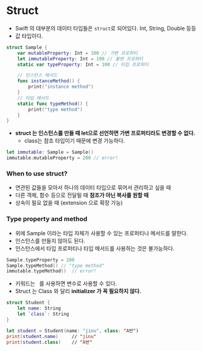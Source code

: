 # Struct

- Swift 의 대부분의 데이터 타입들은 `struct`로 되어있다. Int, String, Double 등등
- 값 타입이다.

```Swift
struct Sample {
    var mutableProperty: Int = 100 // 가변 프로퍼티
    let immutableProperty: Int = 100 // 불변 프로퍼티
    static var typeProperty: Int = 100 // 타입 프로퍼티

    // 인스턴스 메서드
    func instanceMethod() {
        print("instance method")
    }
    // 타입 메서드
    static func typeMethod() {
        print("type method")
    }
}
```

- **struct 는 인스턴스를 만들 때 let으로 선언하면 가변 프로퍼티라도 변경할 수 없다.**
    - class는 참조 타입이기 때문에 변경 가능하다.

```Swift
let immutable: Sample = Sample()
immutable.mutableProperty = 200 // error!
```

### When to use struct?

- 연관된 값들을 모아서 하나의 데이터 타입으로 묶어서 관리하고 싶을 때
- 다른 객체, 함수 등으로 전달될 때 **참조가 아닌 복사를 원할 때**
- 상속이 필요 없을 때 (extension 으로 확장 가능)

### Type property and method

- 위에 Sample 이라는 타입 자체가 사용할 수 있는 프로퍼티나 메서드를 말한다.
- 인스턴스를 만들지 않아도 된다.
- 인스턴스에서 타입 프로퍼티나 타입 메서드를 사용하는 것은 불가능하다.

```Swift
Sample.typeProperty = 200
Sample.typeMethod() // "type method"
immutable.typeMethod()  // error!
```

- 키워드는 ` `를 사용하면 변수로 사용할 수 있다.
- Struct 는 Class 와 달리 **initializer 가 꼭 필요하지 않다.**

```Swift
struct Student {
    let name: String
    let `class`: String
}

let student = Student(name: "jinu", class: "A반")
print(student.name)     // "jinu"
print(student.class)    // "A반"
```